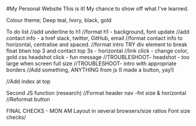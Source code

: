 #My Personal Website
This is it! My chance to show off what I've learned.

Colour theme; Deep teal, Ivory, black, gold

To do list
//add underline to h1
//format h1 - background, font update
//add contact info - a href slack, twitter, GitHub, email
//format contact info to horizontal, centralise and spaced.
//format intro
TRY div element to break float btwn top 3 and contact
top 3s - horizontal
//link click - change color, gold 
css headshot click - fun message
//TROUBLESHOOT- headshot - too large when screen full size
//TROUBLESHOOT- intro with appropriate borders
//Add something, ANYTHING from js (I made a button, yay!)

//Add index at top

Second JS function (research)
//Format header nav -fnt size & horizontal
//Reformat button


FINAL CHECKS - MON AM
Layout in several browsers/size ratios
Font size checks/
